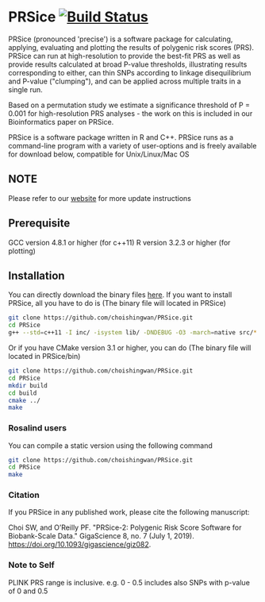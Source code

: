 # PRSice [![Build Status](https://travis-ci.org/choishingwan/PRSice.svg?branch=master)](https://travis-ci.org/choishingwan/PRSice)
PRSice (pronounced 'precise') is a software package for calculating, applying, evaluating and plotting the results of polygenic risk scores (PRS). 
PRSice can run at high-resolution to provide the best-fit PRS as well as provide results calculated at broad P-value thresholds, illustrating results corresponding to either, can thin SNPs according to linkage disequilibrium and P-value ("clumping"), and can be applied across multiple traits in a single run.

Based on a permutation study we estimate a significance threshold of P = 0.001 for high-resolution PRS analyses - the work on this is included in our Bioinformatics paper on PRSice.

PRSice is a software package written in R and C++. PRSice runs as a command-line program with a variety of user-options and is freely available for download below, compatible for Unix/Linux/Mac OS

## NOTE
Please refer to our [website](https://choishingwan.github.io/PRSice/) for more update instructions

## Prerequisite
GCC version 4.8.1 or higher (for c++11)
R version 3.2.3 or higher (for plotting)

## Installation
You can directly download the binary files [here](https://github.com/choishingwan/PRSice/releases/).
If you want to install PRSice, all you have to do is (The binary file will located in PRSice)
```bash
git clone https://github.com/choishingwan/PRSice.git
cd PRSice
g++ --std=c++11 -I inc/ -isystem lib/ -DNDEBUG -O3 -march=native src/*.cpp -lz -lpthread -o PRSice
```
Or if you have CMake version 3.1 or higher, you can do (The binary file will located in PRSice/bin)
```bash
git clone https://github.com/choishingwan/PRSice.git
cd PRSice
mkdir build
cd build
cmake ../
make
```

### Rosalind users
You can compile a static version using the following command
```bash
git clone https://github.com/choishingwan/PRSice.git
cd PRSice
make
```

### Citation 
If you PRSice in any published work, please cite the following manuscript:

Choi SW, and O’Reilly PF. "PRSice-2: Polygenic Risk Score Software for Biobank-Scale Data." GigaScience 8, no. 7 (July 1, 2019). https://doi.org/10.1093/gigascience/giz082.

### Note to Self
PLINK PRS range is inclusive. e.g. 0 - 0.5 includes also SNPs with p-value of 0 and 0.5
